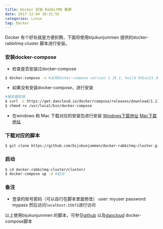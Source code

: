 ```yaml
---
title: Docker 安装 RabbitMQ 集群
date: 2017-12-04 10:31:55
categories: Linux
tag: Docker
---
```

Docker 有个好处就是方便折腾，下面将使用bijukunjummen 提供的docker-rabbitmq-cluster 脚本进行安装。<!-- more -->
### 安装docker-compose
- 检查是否安装过docker-compose
``` bash
$ docker-compose -v #出现docker-compose version 1.16.1, build 6d1ac21 类似，说明安装成功
```
- 如果没有安装docker-compose，进行安装
``` bash
#服务器安装
$ curl -L https://get.daocloud.io/docker/compose/releases/download/1.17.1/docker-compose-`uname -s`-`uname -m` > /usr/local/bin/docker-compose
$ chmod +x /usr/local/bin/docker-compose
```
- 在windows 和 Mac 下载对应的安装包进行安装
[Windows下载地址](https://download.docker.com/win/stable/Docker%20for%20Windows%20Installer.exe)
[Mac下载地址](https://download.docker.com/mac/stable/Docker.dmg)

### 下载对应的脚本
``` bash
$ git clone https://github.com/bijukunjummen/docker-rabbitmq-cluster.git
```
### 启动
``` bash
$ cd docker-rabbitmq-cluster/cluster/
$ docker-compose up -d #启动
```
### 备注
- 登录的账号密码（可以自行在脚本里面修改）
user: myuser
password: mypass
然后访问`localhost:15672`进行访问

以上使用bijukunjummen 的脚本，可参见[github](https://github.com/bijukunjummen/docker-rabbitmq-cluster)
以及[daocloud](http://get.daocloud.io/#install-docker) docker-compose脚本
